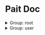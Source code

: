 # Pait Doc
<details><summary>Group: root</summary>

### Name: test_model



**Desc**:Test Field

|Author|Status|func|summary|
|---|---|---|---|
|so1n|<font color=#00BFFF>test</font>|<abbr title="file:/home/so1n/github/pait/example/param_verify/flask_example.py;line: 145">test_model</abbr>||
- Path: /api/pait_model
- Method: OPTIONS,POST
- Request:
    - Body Param

        |param name|type|default value|description|other|
        |---|---|---|---|---|
        |age|integer|**`Required`**|age|{'exclusiveMinimum': 1, 'exclusiveMaximum': 100}|
    - Header Param

        |param name|type|default value|description|other|
        |---|---|---|---|---|
        |user-agent|string|**`Required`**|user agent||
    - Query Param

        |param name|type|default value|description|other|
        |---|---|---|---|---|
        |uid|integer|**`Required`**|user id|{'exclusiveMinimum': 10, 'exclusiveMaximum': 1000}|
        |user_name|string|**`Required`**|user name|{'maxLength': 4, 'minLength': 2}|
- Response:

    - UserSuccessRespModel

        |status code|media type|description|
        |---|---|---|
        |200|application/json|success response|
        - Header
            {'cookie': 'xxx'}
        - Data

            |param name|type|default value|description|other|
            |---|---|---|---|---|
            |code|integer|0|api code||
            |data.age|integer|**`Required`**|age|{'exclusiveMinimum': 1, 'exclusiveMaximum': 100}|
            |data.content_type|string|**`Required`**|content-type||
            |data.uid|integer|**`Required`**|user id|{'exclusiveMinimum': 10, 'exclusiveMaximum': 1000}|
            |data.user_name|string|**`Required`**|user name|{'maxLength': 4, 'minLength': 2}|
            |msg|string|success|api status msg||
        - Example Response Data Json

            ```json
            {
              "code": 0,
              "msg": "",
              "data": {
                "uid": 0,
                "user_name": "",
                "age": 0,
                "content_type": ""
              }
            }
            ```

    - FailRespModel

        |status code|media type|description|
        |---|---|---|
        |200|application/json|fail response|
        - Data

            |param name|type|default value|description|other|
            |---|---|---|---|---|
            |code|integer|1|api code||
            |msg|string|fail|api status msg||
        - Example Response Data Json

            ```json
            {
              "code": 0,
              "msg": ""
            }
            ```


### Name: test_raise_tip



**Desc**:test pait raise tip

|Author|Status|func|summary|
|---|---|---|---|
|so1n|<font color=#DC143C>abandoned</font>|<abbr title="file:/home/so1n/github/pait/example/param_verify/flask_example.py;line: 29">test_raise_tip</abbr>||
- Path: /api/raise_tip
- Method: OPTIONS,POST
- Request:
    - Body Param

        |param name|type|default value|description|other|
        |---|---|---|---|---|
        |age|integer|**`Required`**|age|{'exclusiveMinimum': 1, 'exclusiveMaximum': 100}|
        |uid|integer|**`Required`**|user id|{'exclusiveMinimum': 10, 'exclusiveMaximum': 1000}|
        |user_name|string|**`Required`**|user name|{'maxLength': 4, 'minLength': 2}|
    - Header Param

        |param name|type|default value|description|other|
        |---|---|---|---|---|
        |content__type|string|**`Required`**|Content-Type||
- Response:

    - UserSuccessRespModel

        |status code|media type|description|
        |---|---|---|
        |200|application/json|success response|
        - Header
            {'cookie': 'xxx'}
        - Data

            |param name|type|default value|description|other|
            |---|---|---|---|---|
            |code|integer|0|api code||
            |data.age|integer|**`Required`**|age|{'exclusiveMinimum': 1, 'exclusiveMaximum': 100}|
            |data.content_type|string|**`Required`**|content-type||
            |data.uid|integer|**`Required`**|user id|{'exclusiveMinimum': 10, 'exclusiveMaximum': 1000}|
            |data.user_name|string|**`Required`**|user name|{'maxLength': 4, 'minLength': 2}|
            |msg|string|success|api status msg||
        - Example Response Data Json

            ```json
            {
              "code": 0,
              "msg": "",
              "data": {
                "uid": 0,
                "user_name": "",
                "age": 0,
                "content_type": ""
              }
            }
            ```

    - FailRespModel

        |status code|media type|description|
        |---|---|---|
        |200|application/json|fail response|
        - Data

            |param name|type|default value|description|other|
            |---|---|---|---|---|
            |code|integer|1|api code||
            |msg|string|fail|api status msg||
        - Example Response Data Json

            ```json
            {
              "code": 0,
              "msg": ""
            }
            ```


</details><details><summary>Group: user</summary>

### Name: test_other_field

|Author|Status|func|summary|
|---|---|---|---|
|so1n|<font color=#32CD32>release</font>|<abbr title="file:/home/so1n/github/pait/example/param_verify/flask_example.py;line: 86">test_other_field</abbr>||
- Path: /api/other_field
- Method: OPTIONS,POST
- Request:
    - Cookie Param

        |param name|type|default value|description|other|
        |---|---|---|---|---|
        |cookie|object|**`Required`**|cookie||
    - File Param

        |param name|type|default value|description|other|
        |---|---|---|---|---|
        |upload_file|PydanticUndefined|**`Required`**|upload file||
    - Form Param

        |param name|type|default value|description|other|
        |---|---|---|---|---|
        |a|string|**`Required`**|form data||
        |b|string|**`Required`**|form data||
    - Multiform Param

        |param name|type|default value|description|other|
        |---|---|---|---|---|
        |c|array|**`Required`**|form data|{'items': {'type': 'string'}}|
- Response:


### Name: demo_get2test_depend



**Desc**:Test Method:Post request, Pydantic Model

|Author|Status|func|summary|
|---|---|---|---|
|so1n|<font color=#32CD32>release</font>|<abbr title="file:/home/so1n/github/pait/example/param_verify/flask_example.py;line: 67">demo_get2test_depend</abbr>||
- Path: /api/depend
- Method: OPTIONS,POST
- Request:
    - Body Param

        |param name|type|default value|description|other|
        |---|---|---|---|---|
        |age|integer|**`Required`**|age|{'exclusiveMinimum': 1, 'exclusiveMaximum': 100}|
    - Header Param

        |param name|type|default value|description|other|
        |---|---|---|---|---|
        |user-agent|string|**`Required`**|user agent||
    - Query Param

        |param name|type|default value|description|other|
        |---|---|---|---|---|
        |uid|integer|**`Required`**|user id|{'exclusiveMinimum': 10, 'exclusiveMaximum': 1000}|
        |user_name|string|**`Required`**|user name|{'maxLength': 4, 'minLength': 2}|
- Response:

    - UserSuccessRespModel

        |status code|media type|description|
        |---|---|---|
        |200|application/json|success response|
        - Header
            {'cookie': 'xxx'}
        - Data

            |param name|type|default value|description|other|
            |---|---|---|---|---|
            |code|integer|0|api code||
            |data.age|integer|**`Required`**|age|{'exclusiveMinimum': 1, 'exclusiveMaximum': 100}|
            |data.content_type|string|**`Required`**|content-type||
            |data.uid|integer|**`Required`**|user id|{'exclusiveMinimum': 10, 'exclusiveMaximum': 1000}|
            |data.user_name|string|**`Required`**|user name|{'maxLength': 4, 'minLength': 2}|
            |msg|string|success|api status msg||
        - Example Response Data Json

            ```json
            {
              "code": 0,
              "msg": "",
              "data": {
                "uid": 0,
                "user_name": "",
                "age": 0,
                "content_type": ""
              }
            }
            ```

    - FailRespModel

        |status code|media type|description|
        |---|---|---|
        |200|application/json|fail response|
        - Data

            |param name|type|default value|description|other|
            |---|---|---|---|---|
            |code|integer|1|api code||
            |msg|string|fail|api status msg||
        - Example Response Data Json

            ```json
            {
              "code": 0,
              "msg": ""
            }
            ```


### Name: test_post



**Desc**:Test Method:Post Pydantic Model

|Author|Status|func|summary|
|---|---|---|---|
|so1n|<font color=#32CD32>release</font>|<abbr title="file:/home/so1n/github/pait/example/param_verify/flask_example.py;line: 48">test_post</abbr>||
- Path: /api/post
- Method: OPTIONS,POST
- Request:
    - Body Param

        |param name|type|default value|description|other|
        |---|---|---|---|---|
        |age|integer|**`Required`**|age|{'exclusiveMinimum': 1, 'exclusiveMaximum': 100}|
        |uid|integer|**`Required`**|user id|{'exclusiveMinimum': 10, 'exclusiveMaximum': 1000}|
        |user_name|string|**`Required`**|user name|{'maxLength': 4, 'minLength': 2}|
    - Header Param

        |param name|type|default value|description|other|
        |---|---|---|---|---|
        |Content-Type|string|**`Required`**|Content-Type||
- Response:

    - UserSuccessRespModel

        |status code|media type|description|
        |---|---|---|
        |200|application/json|success response|
        - Header
            {'cookie': 'xxx'}
        - Data

            |param name|type|default value|description|other|
            |---|---|---|---|---|
            |code|integer|0|api code||
            |data.age|integer|**`Required`**|age|{'exclusiveMinimum': 1, 'exclusiveMaximum': 100}|
            |data.content_type|string|**`Required`**|content-type||
            |data.uid|integer|**`Required`**|user id|{'exclusiveMinimum': 10, 'exclusiveMaximum': 1000}|
            |data.user_name|string|**`Required`**|user name|{'maxLength': 4, 'minLength': 2}|
            |msg|string|success|api status msg||
        - Example Response Data Json

            ```json
            {
              "code": 0,
              "msg": "",
              "data": {
                "uid": 0,
                "user_name": "",
                "age": 0,
                "content_type": ""
              }
            }
            ```

    - FailRespModel

        |status code|media type|description|
        |---|---|---|
        |200|application/json|fail response|
        - Data

            |param name|type|default value|description|other|
            |---|---|---|---|---|
            |code|integer|1|api code||
            |msg|string|fail|api status msg||
        - Example Response Data Json

            ```json
            {
              "code": 0,
              "msg": ""
            }
            ```


### Name: test_cbv.get



**Desc**:Text Pydantic Model and Field

|Author|Status|func|summary|
|---|---|---|---|
|so1n|<font color=#32CD32>release</font>|<abbr title="file:/home/so1n/github/pait/example/param_verify/flask_example.py;line: 156">TestCbv.get</abbr>||
- Path: /api/cbv
- Method: get
- Request:
    - Header Param

        |param name|type|default value|description|other|
        |---|---|---|---|---|
        |user-agent|string|**`Required`**|ua||
    - Query Param

        |param name|type|default value|description|other|
        |---|---|---|---|---|
        |age|integer|**`Required`**|age|{'exclusiveMinimum': 1, 'exclusiveMaximum': 100}|
        |email|string|example@xxx.com|email||
        |uid|integer|**`Required`**|user id|{'exclusiveMinimum': 10, 'exclusiveMaximum': 1000}|
        |user_name|string|**`Required`**|user name|{'maxLength': 4, 'minLength': 2}|
- Response:

    - UserSuccessRespModel2

        |status code|media type|description|
        |---|---|---|
        |200|application/json|success response|
        - Header
            {'cookie': 'xxx'}
        - Data

            |param name|type|default value|description|other|
            |---|---|---|---|---|
            |code|integer|0|api code||
            |data.age|integer|**`Required`**|age|{'exclusiveMinimum': 1, 'exclusiveMaximum': 100}|
            |data.email|string|**`Required`**|user email||
            |data.uid|integer|**`Required`**|user id|{'exclusiveMinimum': 10, 'exclusiveMaximum': 1000}|
            |data.user_name|string|**`Required`**|user name|{'maxLength': 4, 'minLength': 2}|
            |msg|string|success|api status msg||
        - Example Response Data Json

            ```json
            {
              "code": 0,
              "msg": "",
              "data": {
                "uid": 0,
                "user_name": "",
                "email": "",
                "age": 0
              }
            }
            ```

    - FailRespModel

        |status code|media type|description|
        |---|---|---|
        |200|application/json|fail response|
        - Data

            |param name|type|default value|description|other|
            |---|---|---|---|---|
            |code|integer|1|api code||
            |msg|string|fail|api status msg||
        - Example Response Data Json

            ```json
            {
              "code": 0,
              "msg": ""
            }
            ```


### Name: test_cbv.post



**Desc**:test cbv post method

|Author|Status|func|summary|
|---|---|---|---|
|so1n|<font color=#32CD32>release</font>|<abbr title="file:/home/so1n/github/pait/example/param_verify/flask_example.py;line: 174">TestCbv.post</abbr>||
- Path: /api/cbv
- Method: post
- Request:
    - Body Param

        |param name|type|default value|description|other|
        |---|---|---|---|---|
        |age|integer|**`Required`**|age|{'exclusiveMinimum': 1, 'exclusiveMaximum': 100}|
        |uid|integer|**`Required`**|user id|{'exclusiveMinimum': 10, 'exclusiveMaximum': 1000}|
        |user_name|string|**`Required`**|user name|{'maxLength': 4, 'minLength': 2}|
    - Header Param

        |param name|type|default value|description|other|
        |---|---|---|---|---|
        |user-agent|string|**`Required`**|ua||
- Response:

    - UserSuccessRespModel

        |status code|media type|description|
        |---|---|---|
        |200|application/json|success response|
        - Header
            {'cookie': 'xxx'}
        - Data

            |param name|type|default value|description|other|
            |---|---|---|---|---|
            |code|integer|0|api code||
            |data.age|integer|**`Required`**|age|{'exclusiveMinimum': 1, 'exclusiveMaximum': 100}|
            |data.content_type|string|**`Required`**|content-type||
            |data.uid|integer|**`Required`**|user id|{'exclusiveMinimum': 10, 'exclusiveMaximum': 1000}|
            |data.user_name|string|**`Required`**|user name|{'maxLength': 4, 'minLength': 2}|
            |msg|string|success|api status msg||
        - Example Response Data Json

            ```json
            {
              "code": 0,
              "msg": "",
              "data": {
                "uid": 0,
                "user_name": "",
                "age": 0,
                "content_type": ""
              }
            }
            ```

    - FailRespModel

        |status code|media type|description|
        |---|---|---|
        |200|application/json|fail response|
        - Data

            |param name|type|default value|description|other|
            |---|---|---|---|---|
            |code|integer|1|api code||
            |msg|string|fail|api status msg||
        - Example Response Data Json

            ```json
            {
              "code": 0,
              "msg": ""
            }
            ```


### Name: test_pait

|Author|Status|func|summary|
|---|---|---|---|
|so1n|<font color=#32CD32>release</font>|<abbr title="file:/home/so1n/github/pait/example/param_verify/flask_example.py;line: 113">test_pait</abbr>||
- Path: /api/get/<age>
- Method: GET,HEAD,OPTIONS
- Request:
    - Multiquery Param

        |param name|type|default value|description|other|
        |---|---|---|---|---|
        |multi_user_name|array|**`Required`**|user name|{'maxLength': 4, 'minLength': 2, 'items': {'type': 'string', 'minLength': 2, 'maxLength': 4}}|
    - Path Param

        |param name|type|default value|description|other|
        |---|---|---|---|---|
        |age|integer|**`Required`**|None||
    - Query Param

        |param name|type|default value|description|other|
        |---|---|---|---|---|
        |email|string|example@xxx.com|user email||
        |sex|enum|Only choose from: `man`,`woman`|sex|{'enum': ['man', 'woman']}|
        |uid|integer|**`Required`**|user id|{'exclusiveMinimum': 10, 'exclusiveMaximum': 1000}|
        |user_name|string|**`Required`**|user name|{'maxLength': 4, 'minLength': 2}|
- Response:

    - UserSuccessRespModel2

        |status code|media type|description|
        |---|---|---|
        |200|application/json|success response|
        - Header
            {'cookie': 'xxx'}
        - Data

            |param name|type|default value|description|other|
            |---|---|---|---|---|
            |code|integer|0|api code||
            |data.age|integer|**`Required`**|age|{'exclusiveMinimum': 1, 'exclusiveMaximum': 100}|
            |data.email|string|**`Required`**|user email||
            |data.uid|integer|**`Required`**|user id|{'exclusiveMinimum': 10, 'exclusiveMaximum': 1000}|
            |data.user_name|string|**`Required`**|user name|{'maxLength': 4, 'minLength': 2}|
            |msg|string|success|api status msg||
        - Example Response Data Json

            ```json
            {
              "code": 0,
              "msg": "",
              "data": {
                "uid": 0,
                "user_name": "",
                "email": "",
                "age": 0
              }
            }
            ```

    - FailRespModel

        |status code|media type|description|
        |---|---|---|
        |200|application/json|fail response|
        - Data

            |param name|type|default value|description|other|
            |---|---|---|---|---|
            |code|integer|1|api code||
            |msg|string|fail|api status msg||
        - Example Response Data Json

            ```json
            {
              "code": 0,
              "msg": ""
            }
            ```


</details>